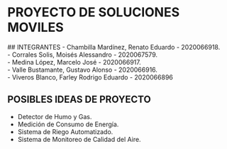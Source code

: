 <h1><strong>PROYECTO DE SOLUCIONES MOVILES</strong></h1>
## INTEGRANTES
- Chambilla Mardínez, Renato Eduardo - 2020066918.<br>
- Corrales Solis, Moisés Alessandro - 2020067579.<br>
- Medina López, Marcelo José - 2020066917.<br>
- Valle Bustamante, Gustavo Alonso - 2020066916.<br>
- Viveros Blanco, Farley Rodrigo Eduardo - 2020066896<br>

## POSIBLES IDEAS DE PROYECTO

- Detector de Humo y Gas.<br>
- Medición de Consumo de Energía.<br>
- Sistema de Riego Automatizado.<br>
- Sistema de Monitoreo de Calidad del Aire.<br>

